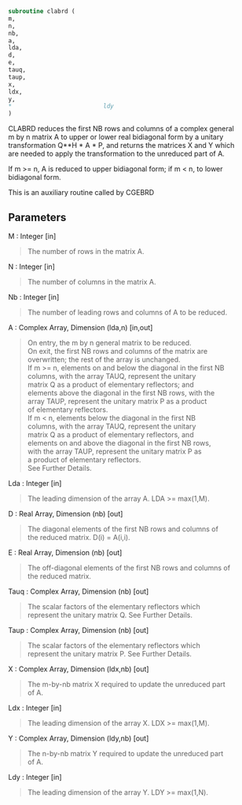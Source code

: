 ```fortran  
subroutine clabrd (  
m,  
n,  
nb,  
a,  
lda,  
d,  
e,  
tauq,  
taup,  
x,  
ldx,  
y,  
*                          ldy  
)  
```  
  
CLABRD reduces the first NB rows and columns of a complex general  
m by n matrix A to upper or lower real bidiagonal form by a unitary  
transformation Q**H * A * P, and returns the matrices X and Y which  
are needed to apply the transformation to the unreduced part of A.  
  
If m >= n, A is reduced to upper bidiagonal form; if m < n, to lower  
bidiagonal form.  
  
This is an auxiliary routine called by CGEBRD  
  
## Parameters  
M : Integer [in]  
> The number of rows in the matrix A.  
  
N : Integer [in]  
> The number of columns in the matrix A.  
  
Nb : Integer [in]  
> The number of leading rows and columns of A to be reduced.  
  
A : Complex Array, Dimension (lda,n) [in,out]  
> On entry, the m by n general matrix to be reduced.  
> On exit, the first NB rows and columns of the matrix are  
> overwritten; the rest of the array is unchanged.  
> If m >= n, elements on and below the diagonal in the first NB  
> columns, with the array TAUQ, represent the unitary  
> matrix Q as a product of elementary reflectors; and  
> elements above the diagonal in the first NB rows, with the  
> array TAUP, represent the unitary matrix P as a product  
> of elementary reflectors.  
> If m < n, elements below the diagonal in the first NB  
> columns, with the array TAUQ, represent the unitary  
> matrix Q as a product of elementary reflectors, and  
> elements on and above the diagonal in the first NB rows,  
> with the array TAUP, represent the unitary matrix P as  
> a product of elementary reflectors.  
> See Further Details.  
  
Lda : Integer [in]  
> The leading dimension of the array A.  LDA >= max(1,M).  
  
D : Real Array, Dimension (nb) [out]  
> The diagonal elements of the first NB rows and columns of  
> the reduced matrix.  D(i) = A(i,i).  
  
E : Real Array, Dimension (nb) [out]  
> The off-diagonal elements of the first NB rows and columns of  
> the reduced matrix.  
  
Tauq : Complex Array, Dimension (nb) [out]  
> The scalar factors of the elementary reflectors which  
> represent the unitary matrix Q. See Further Details.  
  
Taup : Complex Array, Dimension (nb) [out]  
> The scalar factors of the elementary reflectors which  
> represent the unitary matrix P. See Further Details.  
  
X : Complex Array, Dimension (ldx,nb) [out]  
> The m-by-nb matrix X required to update the unreduced part  
> of A.  
  
Ldx : Integer [in]  
> The leading dimension of the array X. LDX >= max(1,M).  
  
Y : Complex Array, Dimension (ldy,nb) [out]  
> The n-by-nb matrix Y required to update the unreduced part  
> of A.  
  
Ldy : Integer [in]  
> The leading dimension of the array Y. LDY >= max(1,N).  
  
